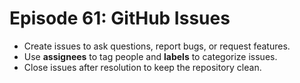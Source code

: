 # Episode 61: GitHub Issues

- Create issues to ask questions, report bugs, or request features.
- Use **assignees** to tag people and **labels** to categorize issues.
- Close issues after resolution to keep the repository clean.